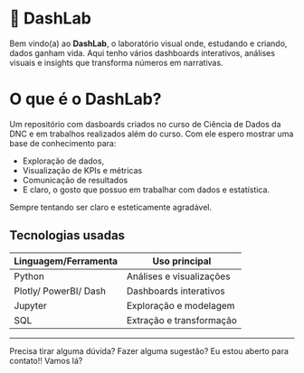 # 🚀 DashLab

Bem vindo(a) ao **DashLab**, o laboratório visual onde, estudando e criando, dados ganham vida.
Aqui tenho vários dashboards interativos, análises visuais e insights que transforma números em narrativas.

# O que é o DashLab?

Um repositório com dasboards criados no curso de Ciência de Dados da DNC e em trabalhos realizados além do curso.
Com ele espero mostrar uma base de conhecimento para:

- Exploração de dados,
- Visualização de KPIs e métricas
- Comunicação de resultados
- E claro, o gosto que possuo em trabalhar com dados e estatística.

Sempre tentando ser claro e esteticamente agradável.

## Tecnologias usadas

| Linguagem/Ferramenta |     Uso principal        |
|----------------------|--------------------------|
| Python               | Análises e visualizações |
| Plotly/ PowerBI/ Dash| Dashboards interativos   |
| Jupyter              | Exploração e modelagem   |
| SQL                  | Extração e transformação |
---

Precisa tirar alguma dúvida? Fazer alguma sugestão? Eu estou aberto para contato!! 
Vamos lá?
